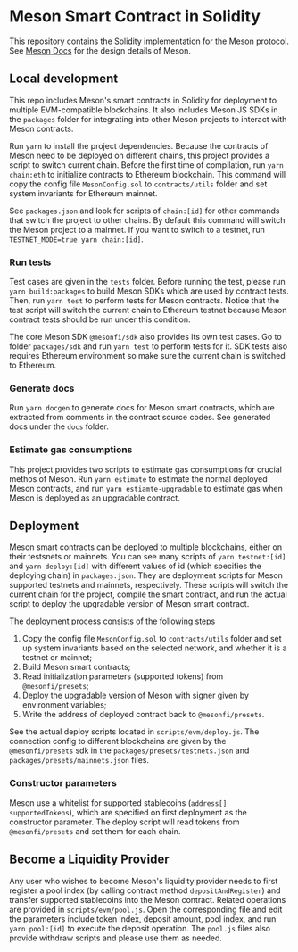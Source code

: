 # Meson Smart Contract in Solidity

This repository contains the Solidity implementation for the Meson protocol.
See [Meson Docs](https://docs.meson.fi/protocol/background) for the design details of Meson.

## Local development

This repo includes Meson's smart contracts in Solidity for deployment to multiple EVM-compatible blockchains. It also includes Meson JS SDKs in the `packages` folder for integrating into other Meson projects to interact with Meson contracts.

Run `yarn` to install the project dependencies. Because the contracts of Meson need to be deployed on different chains, this project provides a script to switch current chain. Before the first time of compilation, run `yarn chain:eth` to initialize contracts to Ethereum blockchain. This command will copy the config file `MesonConfig.sol` to `contracts/utils` folder and set system invariants for Ethereum mainnet.

See `packages.json` and look for scripts of `chain:[id]` for other commands that switch the project to other chains. By default this command will switch the Meson project to a mainnet. If you want to switch to a testnet, run `TESTNET_MODE=true yarn chain:[id]`.

### Run tests

Test cases are given in the `tests` folder. Before running the test, please run `yarn build:packages` to build Meson SDKs which are used by contract tests. Then, run `yarn test` to perform tests for Meson contracts. Notice that the test script will switch the current chain to Ethereum testnet because Meson contract tests should be run under this condition.

The core Meson SDK `@mesonfi/sdk` also provides its own test cases. Go to folder `packages/sdk` and run `yarn test` to perform tests for it. SDK tests also requires Ethereum environment so make sure the current chain is switched to Ethereum.

### Generate docs

Run `yarn docgen` to generate docs for Meson smart contracts, which are extracted from comments in the contract source codes. See generated docs under the `docs` folder.

### Estimate gas consumptions

This project provides two scripts to estimate gas consumptions for crucial methos of Meson. Run `yarn estimate` to estimate the normal deployed Meson contracts, and run `yarn estiamte-upgradable` to estimate gas when Meson is deployed as an upgradable contract.

## Deployment

Meson smart contracts can be deployed to multiple blockchains, either on their testsnets or mainnets. You can see many scripts of `yarn testnet:[id]` and `yarn deploy:[id]` with different values of id (which specifies the deploying chain) in `packages.json`. They are deployment scripts for Meson supported testnets and mainnets, respectively. These scripts will switch the current chain for the project, compile the smart contract, and run the actual script to deploy the upgradable version of Meson smart contract.

The deployment process consists of the following steps

1. Copy the config file `MesonConfig.sol` to `contracts/utils` folder and set up system invariants based on the selected network, and whether it is a testnet or mainnet;
2. Build Meson smart contracts;
3. Read initialization parameters (supported tokens) from `@mesonfi/presets`;
4. Deploy the upgradable version of Meson with signer given by environment variables;
5. Write the address of deployed contract back to `@mesonfi/presets`.

See the actual deploy scripts located in `scripts/evm/deploy.js`. The connection config to different blockchains are given by the `@mesonfi/presets` sdk in the `packages/presets/testnets.json` and `packages/presets/mainnets.json` files.

### Constructor parameters

Meson use a whitelist for supported stablecoins (`address[] supportedTokens`), which are specified on first deployment as the constructor parameter. The deploy script will read tokens from `@mesonfi/presets` and set them for each chain.

## Become a Liquidity Provider

Any user who wishes to become Meson's liquidity provider needs to first register a pool index (by calling contract method `depositAndRegister`) and transfer supported stablecoins into the Meson contract. Related operations are provided in `scripts/evm/pool.js`. Open the corresponding file and edit the parameters include token index, deposit amount, pool index, and run `yarn pool:[id]` to execute the deposit operation. The `pool.js` files also provide withdraw scripts and please use them as needed.
